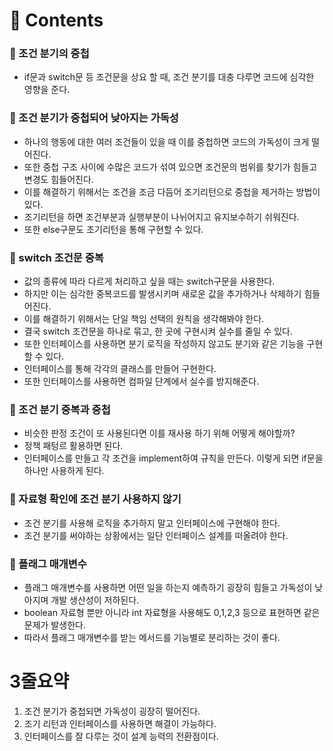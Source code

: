 # 📌 Contents

### 📌 조건 분기의 중첩
- if문과 switch문 등 조건문을 상요 할 때, 조건 분기를 대충 다루면 코드에 심각한 영향을 준다.

### 📌 조건 분기가 중첩되어 낮아지는 가독성
- 하나의 행동에 대한 여러 조건들이 있을 때 이를 중첩하면 코드의 가독성이 크게 떨어진다.
- 또한 중첩 구조 사이에 수많은 코드가 섞여 있으면 조건문의 범위를 찾기가 힘들고 변경도 힘들어진다.
- 이를 해결하기 위해서는 조건을 조금 다듬어 조기리턴으로 중첩을 제거하는 방법이 있다.
- 조기리턴을 하면 조건부분과 실행부분이 나뉘어지고 유지보수하기 쉬워진다.
- 또한 else구문도 조기리턴을 통해 구현할 수 있다.

### 📌 switch 조건문 중복
- 값의 종류에 따라 다르게 처리하고 싶을 때는 switch구문을 사용한다.
- 하지만 이는 심각한 중복코드를 발생시키며 새로운 값을 추가하거나 삭제하기 힘들어진다.
- 이를 해결하기 위해서는 단일 책임 선택의 원칙을 생각해봐야 한다.
- 결국 switch 조건문을 하나로 묶고, 한 곳에 구현시켜 실수를 줄일 수 있다.
- 또한 인터페이스를 사용하면 분기 로직을 작성하지 않고도 분기와 같은 기능을 구현할 수 있다.
- 인터페이스를 통해 각각의 클래스를 만들어 구현한다.
- 또한 인터페이스를 사용하면 컴파일 단계에서 실수를 방지해준다.

### 📌 조건 분기 중복과 중첩
- 비슷한 판정 조건이 또 사용된다면 이를 재사용 하기 위해 어떻게 해야할까?
- 정책 패텅르 활용하면 된다.
- 인터페이스를 만들고 각 조건을 implement하여 규칙을 만든다. 이렇게 되면 if문을 하나만 사용하게 된다.

### 📌 자료형 확인에 조건 분기 사용하지 않기
- 조건 분기를 사용해 로직을 추가하지 말고 인터페이스에 구현해야 한다.
- 조건 분기를 써야하는 상황에서는 일단 인터페이스 설계를 떠올려야 한다.

### 📌 플래그 매개변수
- 플래그 매개변수를 사용하면 어떤 일을 하는지 예측하기 굉장히 힘들고 가독성이 낮아지며 개발 생산성이 저하된다.
- boolean 자료형 뿐만 아니라 int 자료형을 사용해도 0,1,2,3 등으로 표현하면 같은 문제가 발생한다.
- 따라서 플래그 매개변수를 받는 메서드를 기능별로 분리하는 것이 좋다.
  

# 3줄요약

1. 조건 분기가 중첩되면 가독성이 굉장히 떨어진다.
2. 조기 리턴과 인터페이스를 사용하면 해결이 가능하다.
3. 인터페이스를 잘 다루는 것이 설계 능력의 전환점이다.
